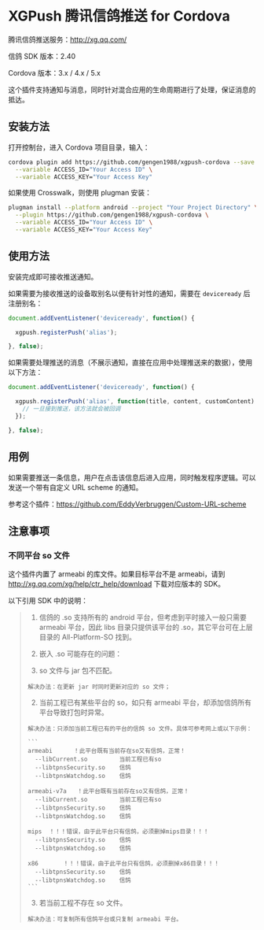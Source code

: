 # XGPush 腾讯信鸽推送 for Cordova

腾讯信鸽推送服务：http://xg.qq.com/

信鸽 SDK 版本：2.40

Cordova 版本：3.x / 4.x / 5.x

这个插件支持通知与消息，同时针对混合应用的生命周期进行了处理，保证消息的抵达。

## 安装方法

打开控制台，进入 Cordova 项目目录，输入：

```bash
cordova plugin add https://github.com/gengen1988/xgpush-cordova --save \
  --variable ACCESS_ID="Your Access ID" \
  --variable ACCESS_KEY="Your Access Key"
```

如果使用 Crosswalk，则使用 plugman 安装：

```bash
plugman install --platform android --project "Your Project Directory" \
  --plugin https://github.com/gengen1988/xgpush-cordova \
  --variable ACCESS_ID="Your Access ID" \
  --variable ACCESS_KEY="Your Access Key"
```

## 使用方法

安装完成即可接收推送通知。

如果需要为接收推送的设备取别名以便有针对性的通知，需要在 `deviceready` 后注册别名：

```js
document.addEventListener('deviceready', function() {

  xgpush.registerPush('alias');

}, false);
```

如果需要处理推送的消息（不展示通知，直接在应用中处理推送来的数据），使用以下方法：

```js
document.addEventListener('deviceready', function() {

  xgpush.registerPush('alias', function(title, content, customContent) {
    // 一旦接到推送，该方法就会被回调
  });

}, false);
```

## 用例

如果需要推送一条信息，用户在点击该信息后进入应用，同时触发程序逻辑。可以发送一个带有自定义 URL scheme 的通知。

参考这个插件：https://github.com/EddyVerbruggen/Custom-URL-scheme


## 注意事项
### 不同平台 so 文件

这个插件内置了 armeabi 的库文件。如果目标平台不是 armeabi，请到 http://xg.qq.com/xg/help/ctr_help/download 下载对应版本的 SDK。

以下引用 SDK 中的说明：

> 1. 信鸽的 .so 支持所有的 android 平台，但考虑到平时接入一般只需要 armeabi 平台，因此 libs 目录只提供该平台的 .so，其它平台可在上层目录的 All-Platform-SO 找到。
>
> 2. 嵌入 .so 可能存在的问题：
>   1. so 文件与 jar 包不匹配。
>
>     解决办法：在更新 jar 时同时更新对应的 so 文件；
>
>   2. 当前工程已有某些平台的 so，如只有 armeabi 平台，却添加信鸽所有平台导致打包时异常。
>
>     解决办法：只添加当前工程已有的平台的信鸽 so 文件。具体可参考网上或以下示例：
>
>     ```
>     armeabi	   ！此平台既有当前存在so又有信鸽，正常！
>       --libCurrent.so			当前工程已有so
>       --libtpnsSecurity.so	信鸽
>       --libtpnsWatchdog.so	信鸽
>
>     armeabi-v7a	！此平台既有当前存在so又有信鸽，正常！
>       --libCurrent.so			当前工程已有so
>       --libtpnsSecurity.so	信鸽
>       --libtpnsWatchdog.so	信鸽
>
>     mips	！！！错误，由于此平台只有信鸽，必须删掉mips目录！！！
>       --libtpnsSecurity.so	信鸽
>       --libtpnsWatchdog.so	信鸽
>
>     x86		！！！错误，由于此平台只有信鸽，必须删掉x86目录！！！
>       --libtpnsSecurity.so	信鸽
>       --libtpnsWatchdog.so	信鸽
>     ```
>
>   3. 若当前工程不存在 so 文件。
>
>     解决办法：可复制所有信鸽平台或只复制 armeabi 平台。

